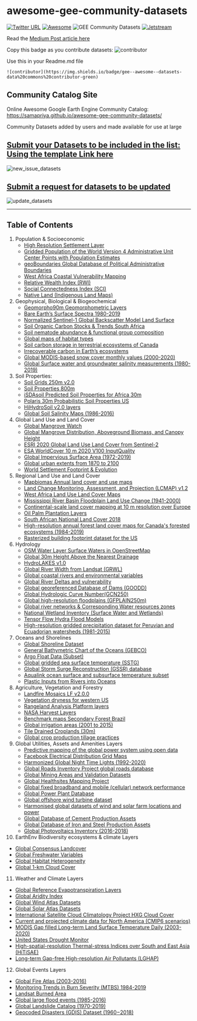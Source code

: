 # awesome-gee-community-datasets

[![Twitter URL](https://img.shields.io/twitter/follow/samapriyaroy?style=social)](https://twitter.com/intent/follow?screen_name=samapriyaroy)
[![Awesome](https://cdn.rawgit.com/sindresorhus/awesome/d7305f38d29fed78fa85652e3a63e154dd8e8829/media/badge.svg)](https://github.com/sindresorhus/awesome)
![GEE Community Datasets](https://img.shields.io/endpoint?url=https://gist.githubusercontent.com/samapriya/34bc0c1280d475d3a69e3b60a706226e/raw/community.json)
[![Jetstream](https://img.shields.io/badge/SupportedBy%3A-JetStream-brightgreen.svg)](https://jetstream-cloud.org/)

Read the [Medium Post article here](https://medium.com/geospatial-processing-at-scale/community-datasets-data-commons-in-google-earth-engine-8585d8baef1f)

Copy this badge as you contribute datasets: ![contributor](https://img.shields.io/badge/gee--awesome--datasets-data%20commons%20contributor-green)

Use this in your Readme.md file

```
![contributor](https://img.shields.io/badge/gee--awesome--datasets-data%20commons%20contributor-green)
```

## Community Catalog Site

Online Awesome Google Earth Engine Community Catalog: https://samapriya.github.io/awesome-gee-community-datasets/

Community Datasets added by users and made available for use at large

## [Submit your Datasets to be included in the list: Using the template Link here](https://github.com/samapriya/awesome-gee-community-datasets/issues/new?assignees=samapriya&labels=&template=new-community-gee-dataset-template.md&title=Dataset+%26+Curator+Name)

![new_issue_datasets](https://user-images.githubusercontent.com/6677629/81495266-2eaedb00-927d-11ea-849f-af017ac7b32a.gif)


## [Submit a request for datasets to be updated](https://github.com/samapriya/awesome-gee-community-datasets/issues/new?assignees=samapriya&labels=&template=Update-dataset.md&title=Dataset+Name)

![update_datasets](https://user-images.githubusercontent.com/6677629/133027662-685ab13d-40e9-4a11-adf1-935e059dd6cf.gif)


****

## Table of Contents

1. Population & Socioeconomic
   * [High Resolution Settlement Layer](https://samapriya.github.io/awesome-gee-community-datasets/projects/hrsl/)
   * [Gridded Population of the World Version 4 Administrative Unit Center Points with Population Estimates](https://samapriya.github.io/awesome-gee-community-datasets/projects/GPWv4/)
   * [geoBoundaries Global Database of Political Administrative Boundaries](https://samapriya.github.io/awesome-gee-community-datasets/projects/geoboundary)
   * [West Africa Coastal Vulnerability Mapping](https://samapriya.github.io/awesome-gee-community-datasets/projects/wacvm/)
   * [Relative Wealth Index (RWI)](https://samapriya.github.io/awesome-gee-community-datasets/projects/rwi/)
   * [Social Connectedness Index (SCI)](https://samapriya.github.io/awesome-gee-community-datasets/projects/sci/)
   * [Native Land (Indigenous Land Maps)](https://samapriya.github.io/awesome-gee-community-datasets/projects/native/)
2. Geophysical, Biological & Biogeochemical
   * [Geomorpho90m Geomorphometric Layers](https://samapriya.github.io/awesome-gee-community-datasets/projects/geomorpho90/)
   * [Bare Earth’s Surface Spectra 1980-2019](https://samapriya.github.io/awesome-gee-community-datasets/projects/bss/)
   * [Normalized Sentinel-1 Global Backscatter Model Land Surface](https://samapriya.github.io/awesome-gee-community-datasets/projects/s1gbm)
   * [Soil Organic Carbon Stocks & Trends South Africa](https://samapriya.github.io/awesome-gee-community-datasets/projects/soc)
   * [Soil nematode abundance & functional group composition](https://samapriya.github.io/awesome-gee-community-datasets/projects/soil_nematode)
   * [Global maps of habitat types](https://samapriya.github.io/awesome-gee-community-datasets/projects/habitat)
   * [Soil carbon storage in terrestrial ecosystems of Canada](https://samapriya.github.io/awesome-gee-community-datasets/projects/scs)
   * [Irrecoverable carbon in Earth’s ecosystems](https://samapriya.github.io/awesome-gee-community-datasets/projects/irc)
   * [Global MODIS-based snow cover monthly values (2000-2020)](https://samapriya.github.io/awesome-gee-community-datasets/projects/snow_cover)
   * [Global Surface water and groundwater salinity measurements (1980-2019)](https://samapriya.github.io/awesome-gee-community-datasets/projects/salinity)
3. Soil Properties:
   * [Soil Grids 250m v2.0](https://samapriya.github.io/awesome-gee-community-datasets/projects/isric)
   * [Soil Properties 800m](https://samapriya.github.io/awesome-gee-community-datasets/projects/soilprop)
   * [iSDAsoil Predicted Soil Properties for Africa 30m](https://samapriya.github.io/awesome-gee-community-datasets/projects/isda)
   * [Polaris 30m Probabilistic Soil Properties US](https://samapriya.github.io/awesome-gee-community-datasets/projects/polaris)
   * [HiHydroSoil v2.0 layers](https://samapriya.github.io/awesome-gee-community-datasets/projects/hihydro_soil)
   * [Global Soil Salinity Maps (1986-2016)](https://samapriya.github.io/awesome-gee-community-datasets/projects/global_salinity)
4. Global Land Use and Land Cover
   * [Global Mangrove Watch](https://samapriya.github.io/awesome-gee-community-datasets/projects/mangrove/)
   * [Global Mangrove Distribution, Aboveground Biomass, and Canopy Height](https://samapriya.github.io/awesome-gee-community-datasets/projects/gmd/)
   * [ESRI 2020 Global Land Use Land Cover from Sentinel-2](https://samapriya.github.io/awesome-gee-community-datasets/projects/esrilc2020)
   * [ESA WorldCover 10 m 2020 V100 InputQuality](https://samapriya.github.io/awesome-gee-community-datasets/projects/esa_iq)
   * [Global Impervious Surface Area (1972-2019)](https://samapriya.github.io/awesome-gee-community-datasets/projects/gisa)
   * [Global urban extents from 1870 to 2100](https://samapriya.github.io/awesome-gee-community-datasets/projects/gue)
   * [World Settlement Footprint & Evolution](https://samapriya.github.io/awesome-gee-community-datasets/projects/wsf/)
5. Regional Land Use and Land Cover
   * [Mapbiomas Annual land cover and use maps](https://samapriya.github.io/awesome-gee-community-datasets/projects/mapbiomas/)
   * [Land Change Monitoring, Assessment, and Projection (LCMAP) v1.2](https://samapriya.github.io/awesome-gee-community-datasets/projects/lcmap/)
   * [West Africa Land Use Land Cover Maps](https://samapriya.github.io/awesome-gee-community-datasets/projects/wa_lulc)
   * [Mississippi River Basin Floodplain Land Use Change (1941-2000)](https://samapriya.github.io/awesome-gee-community-datasets/projects/floodplain_lc.md)
   * [Continental-scale land cover mapping at 10 m resolution over Europe](https://samapriya.github.io/awesome-gee-community-datasets/projects/elc)
   * [Oil Palm Plantation Layers](https://samapriya.github.io/awesome-gee-community-datasets/projects/oil-palm)
   * [South African National Land Cover 2018](https://samapriya.github.io/awesome-gee-community-datasets/projects/sa_nlc2018)
   * [High-resolution annual forest land cover maps for Canada's forested ecosystems (1984-2019)](https://samapriya.github.io/awesome-gee-community-datasets/projects/ca_lc)
   * [Rasterized building footprint dataset for the US](https://samapriya.github.io/awesome-gee-community-datasets/projects/usbuild_raster)
6. Hydrology
   * [OSM Water Layer Surface Waters in OpenStreetMap](https://samapriya.github.io/awesome-gee-community-datasets/projects/osm_water/)
   * [Global 30m Height Above the Nearest Drainage](https://samapriya.github.io/awesome-gee-community-datasets/projects/hand/)
   * [HydroLAKES v1.0](https://samapriya.github.io/awesome-gee-community-datasets/projects/hydrolakes/)
   * [Global River Width from Landsat (GRWL)](https://samapriya.github.io/awesome-gee-community-datasets/projects/grwl/)
   * [Global coastal rivers and environmental variables](https://samapriya.github.io/awesome-gee-community-datasets/projects/rivermouth/)
   * [Global River Deltas and vulnerability](https://samapriya.github.io/awesome-gee-community-datasets/projects/river_deltas/)
   * [Global georeferenced Database of Dams (GOODD)](https://samapriya.github.io/awesome-gee-community-datasets/projects/goodd)
   * [Global Hydrologic Curve Number(GCN250)](https://samapriya.github.io/awesome-gee-community-datasets/projects/gcn250)
   * [Global high-resolution floodplains (GFPLAIN250m)](https://samapriya.github.io/awesome-gee-community-datasets/projects/gfplain250)
   * [Global river networks & Corresponding Water resources zones](https://samapriya.github.io/awesome-gee-community-datasets/projects/grn_wrz)
   * [National Wetland Inventory (Surface Water and Wetlands)](https://samapriya.github.io/awesome-gee-community-datasets/projects/nwi)
   * [Tensor Flow Hydra Flood Models](https://samapriya.github.io/awesome-gee-community-datasets/projects/hydra_water)
   * [High-resolution gridded precipitation dataset for Peruvian and Ecuadorian watersheds (1981-2015)](https://samapriya.github.io/awesome-gee-community-datasets/projects/gridded_ppt)
7. Oceans and Shorelines
   * [Global Shoreline Dataset](https://samapriya.github.io/awesome-gee-community-datasets/projects/shoreline/)
   * [General Bathymetric Chart of the Oceans (GEBCO)](https://samapriya.github.io/awesome-gee-community-datasets/projects/gebco/)
   * [Argo Float Data (Subset)](https://samapriya.github.io/awesome-gee-community-datasets/projects/argo)
   * [Global gridded sea surface temperature (SSTG)](https://samapriya.github.io/awesome-gee-community-datasets/projects/sstg)
   * [Global Storm Surge Reconstruction (GSSR) database](https://samapriya.github.io/awesome-gee-community-datasets/projects/gssr)
   * [Aqualink ocean surface and subsurface temperature subset](https://samapriya.github.io/awesome-gee-community-datasets/projects/aqualink)
   * [Plastic Inputs from Rivers into Oceans](https://samapriya.github.io/awesome-gee-community-datasets/projects/plastic)
8. Agriculture, Vegetation and Forestry
   * [Landfire Mosaics LF v2.0.0](https://samapriya.github.io/awesome-gee-community-datasets/projects/landfire/)
   * [Vegetation dryness for western US](https://samapriya.github.io/awesome-gee-community-datasets/projects/veg_dry)
   * [Rangeland Analysis Platform layers](https://samapriya.github.io/awesome-gee-community-datasets/projects/rap)
   * [NASA Harvest Layers](https://samapriya.github.io/awesome-gee-community-datasets/projects/harvest/)
   * [Benchmark maps Secondary Forest Brazil](https://samapriya.github.io/awesome-gee-community-datasets/projects/secondary_forest/)
   * [Global irrigation areas (2001 to 2015)](https://samapriya.github.io/awesome-gee-community-datasets/projects/global_irrigation/)
   * [Tile Drained Croplands (30m)](https://samapriya.github.io/awesome-gee-community-datasets/projects/tile/)
   * [Global crop production tillage practices](https://samapriya.github.io/awesome-gee-community-datasets/projects/tillage/)
9. Global Utilities, Assets and Amenities Layers
   * [Predictive mapping of the global power system using open data](https://samapriya.github.io/awesome-gee-community-datasets/projects/global_power/)
   * [Facebook Electrical Distribution Grid Maps](https://samapriya.github.io/awesome-gee-community-datasets/projects/electric_grid/)
   * [Harmonized Global Night Time Lights (1992-2020)](https://samapriya.github.io/awesome-gee-community-datasets/projects/hntl/)
   * [Global Roads Inventory Project global roads database](https://samapriya.github.io/awesome-gee-community-datasets/projects/grip/)
   * [Global Mining Areas and Validation Datasets](https://samapriya.github.io/awesome-gee-community-datasets/projects/global_mining/)
   * [Global Healthsites Mapping Project](https://samapriya.github.io/awesome-gee-community-datasets/projects/health_sites/)
   * [Global fixed broadband and mobile (cellular) network performance](https://samapriya.github.io/awesome-gee-community-datasets/projects/speedtest)
   * [Global Power Plant Database](https://samapriya.github.io/awesome-gee-community-datasets/projects/pwplants)
   * [Global offshore wind turbine dataset](https://samapriya.github.io/awesome-gee-community-datasets/projects/gowt)
   * [Harmonised global datasets of wind and solar farm locations and power](https://samapriya.github.io/awesome-gee-community-datasets/projects/energy_farms)
   * [Global Database of Cement Production Assets](https://samapriya.github.io/awesome-gee-community-datasets/projects/projects/gcd)
   * [Global Database of Iron and Steel Production Assets](https://samapriya.github.io/awesome-gee-community-datasets/projects/gid)
   * [Global Photovoltaics Inventory (2016-2018)](https://samapriya.github.io/awesome-gee-community-datasets/projects/global_pv)
10. EarthEnv Biodiversity ecosystems & climate Layers
   * [Global Consensus Landcover](https://samapriya.github.io/awesome-gee-community-datasets/projects/gcl/)
   * [Global Freshwater Variables](https://samapriya.github.io/awesome-gee-community-datasets/projects/gfv/)
   * [Global Habitat Heterogeneity](https://samapriya.github.io/awesome-gee-community-datasets/projects/ghh/)
   * [Global 1-km Cloud Cover](https://samapriya.github.io/awesome-gee-community-datasets/projects/gcc/)
11. Weather and Climate Layers
   * [Global Reference Evapotranspiration Layers](https://samapriya.github.io/awesome-gee-community-datasets/projects/et0/)
   * [Global Aridity Index](https://samapriya.github.io/awesome-gee-community-datasets/projects/ai0/)
   * [Global Wind Atlas Datasets](https://samapriya.github.io/awesome-gee-community-datasets/projects/gwa/)
   * [Global Solar Atlas Datasets](https://samapriya.github.io/awesome-gee-community-datasets/projects/gsa)
   * [International Satellite Cloud Climatology Project HXG Cloud Cover](https://samapriya.github.io/awesome-gee-community-datasets/isccp_hxg)
   * [Current and projected climate data for North America (CMIP6 scenarios)](https://samapriya.github.io/awesome-gee-community-datasets/projects/aogcm_cmip6/)
   * [MODIS Gap filled Long-term Land Surface Temperature Daily (2003-2020)](https://samapriya.github.io/awesome-gee-community-datasets/projects/daily_lst/)
   * [United States Drought Monitor](https://samapriya.github.io/awesome-gee-community-datasets/projects/usdm/)
   * [High-spatial-resolution Thermal-stress Indices over South and East Asia (HiTiSAE)](https://samapriya.github.io/awesome-gee-community-datasets/projects/hitisae)
   * [Long-term Gap-free High-resolution Air Pollutants (LGHAP)](https://samapriya.github.io/awesome-gee-community-datasets/projects/lghap)
12. Global Events Layers
   * [Global Fire Atlas (2003-2016)](https://samapriya.github.io/awesome-gee-community-datasets/projects/gfa/)
   * [Monitoring Trends in Burn Severity (MTBS) 1984-2019](https://samapriya.github.io/awesome-gee-community-datasets/projects/mtbs)
   * [Landsat Burned Area](https://samapriya.github.io/awesome-gee-community-datasets/projects/lba)
   * [Global large flood events (1985-2016)](https://samapriya.github.io/awesome-gee-community-datasets/projects/flood/)
   * [Global Landslide Catalog (1970-2019)](https://samapriya.github.io/awesome-gee-community-datasets/projects/landslide/)
   * [Geocoded Disasters (GDIS) Dataset (1960 – 2018)](https://samapriya.github.io/awesome-gee-community-datasets/projects/gdis/)
